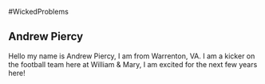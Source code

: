 #WickedProblems
## Andrew Piercy
Hello my name is Andrew Piercy, I am from Warrenton, VA. I am a kicker on the football team here at William & Mary, I am excited for the next few years here!
